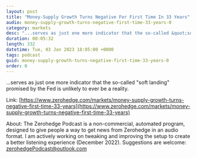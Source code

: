 ```yaml
---
layout: post
title: "Money-Supply Growth Turns Negative For First Time In 33 Years"
audio: money-supply-growth-turns-negative-first-time-33-years-0
category: markets
desc: "...serves as just one more indicator that the so-called &quot;soft landing&quot; promised by the Fed is unlikely to ever be a reality."
duration: 00:05:32
length: 332
datetime: Tue, 03 Jan 2023 18:05:00 +0000
tags: podcast
guid: money-supply-growth-turns-negative-first-time-33-years-0
order: 0
---
```

...serves as just one more indicator that the so-called &quot;soft landing&quot; promised by the Fed is unlikely to ever be a reality.

Link: [https://www.zerohedge.com/markets/money-supply-growth-turns-negative-first-time-33-years](https://www.zerohedge.com/markets/money-supply-growth-turns-negative-first-time-33-years)

About: The Zerohedge Podcast is a non-commercial, automated program, designed to give people a way to get news from Zerohedge in an audio format.  I am actively working on tweaking and improving the setup to create a better listening experience (December 2022).  Suggestions are welcome: [zerohedgePodcast@outlook.com](mailto:zerohedgePodcast@outlook.com)